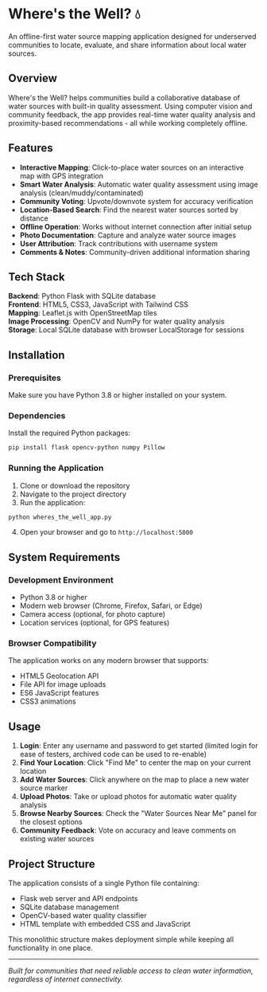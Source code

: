 # Where's the Well? 💧

An offline-first water source mapping application designed for underserved communities to locate, evaluate, and share information about local water sources.

## Overview

Where's the Well? helps communities build a collaborative database of water sources with built-in quality assessment. Using computer vision and community feedback, the app provides real-time water quality analysis and proximity-based recommendations - all while working completely offline.

## Features

- **Interactive Mapping**: Click-to-place water sources on an interactive map with GPS integration
- **Smart Water Analysis**: Automatic water quality assessment using image analysis (clean/muddy/contaminated)
- **Community Voting**: Upvote/downvote system for accuracy verification
- **Location-Based Search**: Find the nearest water sources sorted by distance
- **Offline Operation**: Works without internet connection after initial setup
- **Photo Documentation**: Capture and analyze water source images
- **User Attribution**: Track contributions with username system
- **Comments & Notes**: Community-driven additional information sharing

## Tech Stack

**Backend**: Python Flask with SQLite database  
**Frontend**: HTML5, CSS3, JavaScript with Tailwind CSS  
**Mapping**: Leaflet.js with OpenStreetMap tiles  
**Image Processing**: OpenCV and NumPy for water quality analysis  
**Storage**: Local SQLite database with browser LocalStorage for sessions

## Installation

### Prerequisites

Make sure you have Python 3.8 or higher installed on your system.

### Dependencies

Install the required Python packages:

```bash
pip install flask opencv-python numpy Pillow
```

### Running the Application

1. Clone or download the repository
2. Navigate to the project directory
3. Run the application:

```bash
python wheres_the_well_app.py
```

4. Open your browser and go to `http://localhost:5000`

## System Requirements

### Development Environment
- Python 3.8 or higher
- Modern web browser (Chrome, Firefox, Safari, or Edge)
- Camera access (optional, for photo capture)
- Location services (optional, for GPS features)

### Browser Compatibility
The application works on any modern browser that supports:
- HTML5 Geolocation API
- File API for image uploads
- ES6 JavaScript features
- CSS3 animations

## Usage

1. **Login**: Enter any username and password to get started (limited login for ease of testers, archived code can be used to re-enable)
2. **Find Your Location**: Click "Find Me" to center the map on your current location
3. **Add Water Sources**: Click anywhere on the map to place a new water source marker
4. **Upload Photos**: Take or upload photos for automatic water quality analysis
5. **Browse Nearby Sources**: Check the "Water Sources Near Me" panel for the closest options
6. **Community Feedback**: Vote on accuracy and leave comments on existing water sources

## Project Structure

The application consists of a single Python file containing:
- Flask web server and API endpoints
- SQLite database management
- OpenCV-based water quality classifier
- HTML template with embedded CSS and JavaScript

This monolithic structure makes deployment simple while keeping all functionality in one place.

---

*Built for communities that need reliable access to clean water information, regardless of internet connectivity.*
